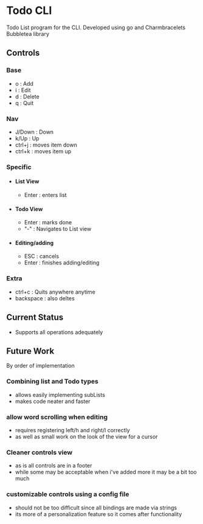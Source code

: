 # Todo CLI

Todo List program for the CLI.
Developed using go and Charmbracelets Bubbletea library

## Controls

### Base

- o : Add
- i : Edit
- d : Delete
- q : Quit

### Nav

- J/Down : Down
- k/Up : Up
- ctrl+j : moves item down
- ctrl+k : moves item up

### Specific

- #### List View

  - Enter : enters list

- #### Todo View

  - Enter : marks done
  - "-" : Navigates to List view

- #### Editing/adding

  - ESC : cancels
  - Enter : finishes adding/editing

### Extra

- ctrl+c : Quits anywhere anytime
- backspace : also deltes

## Current Status

- Supports all operations adequately

## Future Work

By order of implementation

### Combining list and Todo types

- allows easily implementing subLists
- makes code neater and faster

### allow word scrolling when editing

- requires registering left/h and right/l correctly
- as well as small work on the look of the view for a cursor

### Cleaner controls view

- as is all controls are in a footer
- while some may be acceptable when i've added more it may be a bit too much

### customizable controls using a config file

- should not be too difficult since all bindings are made via strings
- its more of a personalization feature so it comes after functionality
